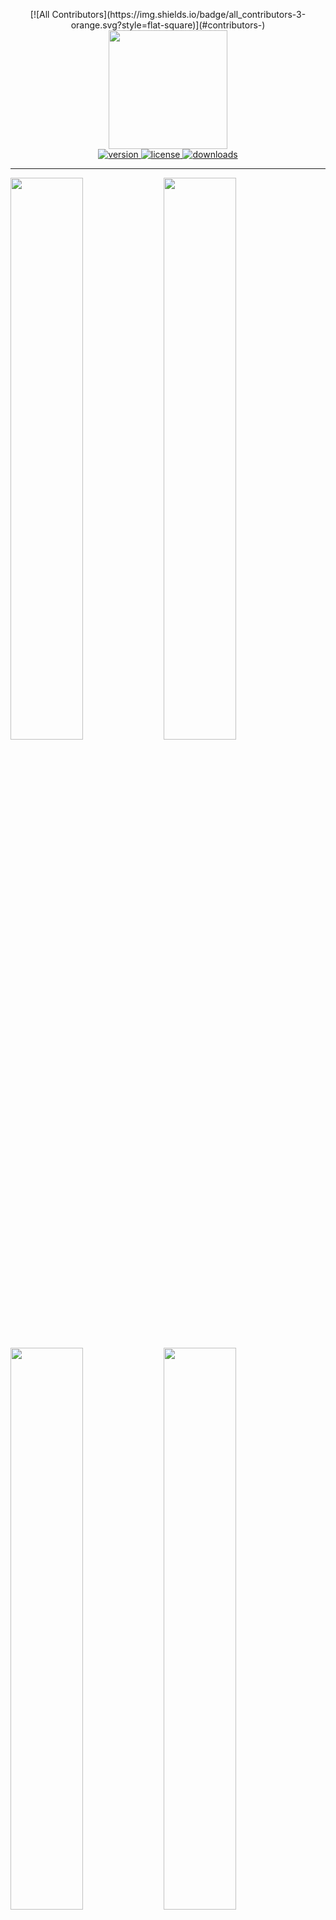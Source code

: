 <p align="center">
<!-- ALL-CONTRIBUTORS-BADGE:START - Do not remove or modify this section -->
[![All Contributors](https://img.shields.io/badge/all_contributors-3-orange.svg?style=flat-square)](#contributors-)
<!-- ALL-CONTRIBUTORS-BADGE:END -->
  <img src="https://raw.githubusercontent.com/LukeBrandonFarrell/open-source-images/master/react-native-images-collage/react-native-images-collage.png" width="190" height="190">
  <br />
  <a href="https://www.npmjs.com/package/react-native-images-collage" rel="nofollow">
    <img src="https://img.shields.io/npm/v/react-native-images-collage.svg?style=flat-square" alt="version" style="max-width:100%;" />
  </a>
  <a href="https://www.npmjs.com/package/react-native-images-collage" rel="nofollow">
    <img src="http://img.shields.io/npm/l/react-native-images-collage.svg?style=flat-square" alt="license" style="max-width:100%;" />
  </a>
  <a href="https://www.npmjs.com/package/react-native-images-collage" rel="nofollow">
    <img src="http://img.shields.io/npm/dt/react-native-images-collage.svg?style=flat-square" alt="downloads" style="max-width:100%;" />
  </a>

  <hr />
</p>

<img align="left" src="https://raw.githubusercontent.com/LukeBrandonFarrell/open-source-images/master/react-native-images-collage/i3.gif" width="48%" />
<img src="https://raw.githubusercontent.com/LukeBrandonFarrell/open-source-images/master/react-native-images-collage/i4.gif" width="48%" />
<img align="left" src="https://raw.githubusercontent.com/LukeBrandonFarrell/open-source-images/master/react-native-images-collage/i2.gif" width="48%" />
<img src="https://raw.githubusercontent.com/LukeBrandonFarrell/open-source-images/master/react-native-images-collage/i1.gif" width="48%" />

To keep up to date with the latest fixes. See [CHANGELOG.md](https://github.com/lukebrandonfarrell/react-native-images-collage/blob/master/CHANGELOG.md).

## Install

Install via npm:

```sh
 npm install react-native-images-collage --save
```

## Usage

To use in React Native. Import:

```js
import { DynamicCollage, StaticCollage } from "react-native-images-collage";
```

### Dynamic Collage

A dynamic collage includes panning, scaling, replacing and image arrangement.

```js
  <DynamicCollage
    width={400}
    height={400}
    images={ photos }
    matrix={ [ 1, 1, 1, 1 ] }
    isEditButtonVisible: { true | false },
    EditButtonComponent: { ( <YourCustomComponent/> ) }
    editButtonPosition: { 'top-left' | 'top-right' | 'bottom-left' | 'bottom-right' },
    onEditButtonPress: { (m, i) => { collageRef.current.replaceImage( 'NewImage' , m , i ) } }
    />
```

### Static Collage

A static collage does not include any panning, scaling or arrangement logic. Use this if you want to render multiple non-interactive collages. Same props as the dynamic collage.

```js
<StaticCollage width={400} height={400} images={photos} matrix={[1, 1, 1, 1]} />
```

### Layouts

Instead of building your own matrix of collage layouts. There is a JSON file you can import which includes multiple layouts. Up to 6 images.

```js
import { LayoutData } from "react-native-images-collage";
```

You can then access a layout like so:

```js
 matrix={ LayoutData[NumberOfImages][i].matrix }
 direction={ LayoutData[NumberOfImages][i].direction }
```

The number in the first bracket will be the configuration you want to access. E.g. configuration for 5 images. The second number is the specific layout you want to access e.g. [2, 2, 1]. You will have to inspect the JSON file to find this out.

### Notes

- If you want to capture the collage as a single image. Take a look at [react-native-view-shot](https://github.com/gre/react-native-view-shot).
- The number of images has to be equal to the sum of the matrix. e.g. Matrix is [ 1, 2, 1 ] ( 1 + 2 + 1 = 4), there has to be 4 images.
- The collage scaling will not work when in a [Modal](https://facebook.github.io/react-native/docs/modal) component. [Multiple touches are not registered](https://github.com/facebook/react-native/issues/8094).

## Replacing Images

There is a API in DynamicCollage which can be used to replace images. It can be accessed via reference. Setup the ref with the DynamicCollage like so:

```
const collageRef = useRef(null);

<DynamicCollage
  ref={collageRef}
  ...
```

You can then pass the source (url or file asset) m (matrix index) and i (relative image index) to the `replaceImage` function:

```
collageRef.current.replaceImage("https://picsum.photos/200", m, i);
```

## Props

| Prop                 | Type     | Optional | Default  | Description                                                                                                               |
| -------------------- | -------- | -------- | -------- | ------------------------------------------------------------------------------------------------------------------------- |
| width                | float    | No       |          | Width of component. REQUIRED. Used to calculate image boundaries for switching.                                           |
| height               | float    | No       |          | Height of component. REQUIRED. Used to calculate image boundaries for switching.                                          |
| images               | array    | No       |          | Images for the collage.                                                                                                   |
| matrix               | array    | No       |          | An array [ 1, 1, 1 ] equal to the number of images. Used to define the layout.                                            |
| isEditButtonVisible  | boolean  | No       |          | A boolean value for the edit button. Used to display the edit button on layout.                                           |
| EditButtonComponent  | function | Yes      |          | Custom Edit button component to be displayed on each image in the layout if the value `isEditButtonVisible` will be true. |
| editButtonPosition   | enum     | Yes      | top-left | Enum value to set the position of `EditButtonComponent` on each collage image layout.                                     |
| editButtonIndent     | number   | Yes      | 20       | Number value to set the indentation of `EditButtonComponent` on each collage image layout.                                |
| onEditButtonPress    | function | Yes      |          | `EditButtonComponent` when pressed will be triggered to replace the respective image.                                     |
| direction            | string   | Yes      | row      | Direction of the collage: 'row' or 'column'.                                                                              |
| panningLeftPadding   | number   | Yes      | 15       | Distance image can go beyond the left edge before it is restricted.                                                       |
| panningRightPadding  | number   | Yes      | 15       | Distance image can go beyond the right edge before it is restricted.                                                      |
| panningTopPadding    | number   | Yes      | 15       | Distance image can go beyond the top edge before it is restricted.                                                        |
| panningBottomPadding | number   | Yes      | 15       | Distance image can go beyond the bottom edge before it is restricted.                                                     |
| scaleAmplifier       | number   | Yes      | 1.0      | Amplifier applied to scaling. Increase this for faster scaling of images.                                                 |
| retainScaleOnSwap    | boolean  | Yes      | true     | Keep the scale (width/height) of image when it is swapped.                                                                |
| longPressDelay       | number   | Yes      | 500      | Delay before long press is activated.                                                                                     |
| longPressSensitivity | number   | Yes      | 3        | Sensitivity of the long press, float of 1 (low) to 10+ (high).                                                            |
| imageStyle           | object   | Yes      | style    | Default image style.                                                                                                      |
| imageSelectedStyle   | object   | Yes      | style    | The style applied to the image when it has been selected. Long Pressed.                                                   |
| imageSwapStyle       | object   | Yes      | style    | The style applied to the target image which is being swapped. E.g red borders                                             |
| imageSwapStyleReset  | object   | Yes      | style    | The reverse of imageSwapStyle to reset style after swap. Vital for direct manipulation.                                   |
| separatorStyle       | object   | Yes      | style    | Style applied to image container. Use border width to create margin between images.                                       |
| containerStyle       | object   | Yes      | style    | Style applied to the container of the collage. Collage border can be applied here.                                        |
| imageContainerStyle  | object   | Yes      | style    | Style applied to the image container of the collage.                                                                      |
| imageFocussedStyle   | object   | Yes      | style    | Style applied to the focused image container.                                                              |

## Showcase

- Qeepsake - The Text Message Baby Journal on [iOS](https://itunes.apple.com/us/app/qeepsake/id1332312787?mt=8) and [Android](https://play.google.com/store/apps/details?id=co.qeepsake.qeepsakeApp&hl=en_GB).

If you use the collage in your application then create a pull request to feature it here.

## License

This project is licensed under the MIT License

## Contributors ✨

Thanks goes to these wonderful people ([emoji key](https://allcontributors.org/docs/en/emoji-key)):

<!-- ALL-CONTRIBUTORS-LIST:START - Do not remove or modify this section -->
<!-- prettier-ignore-start -->
<!-- markdownlint-disable -->
<table>
  <tr>
    <td align="center"><a href="http://www.lukebrandonfarrell.com"><img src="https://avatars3.githubusercontent.com/u/18139277?v=4?s=100" width="100px;" alt=""/><br /><sub><b>Luke Brandon Farrell</b></sub></a><br /><a href="https://github.com/aspect-apps/react-native-images-collage/commits?author=lukebrandonfarrell" title="Code">💻</a> <a href="https://github.com/aspect-apps/react-native-images-collage/commits?author=lukebrandonfarrell" title="Documentation">📖</a> <a href="#infra-lukebrandonfarrell" title="Infrastructure (Hosting, Build-Tools, etc)">🚇</a></td>
    <td align="center"><a href="https://jramogh.co"><img src="https://avatars3.githubusercontent.com/u/31567169?v=4?s=100" width="100px;" alt=""/><br /><sub><b>Amogh Jahagirdar</b></sub></a><br /><a href="https://github.com/aspect-apps/react-native-images-collage/issues?q=author%3Aamogh-jrules" title="Bug reports">🐛</a></td>
    <td align="center"><a href="https://www.facebook.com/jasim.awan.009"><img src="https://avatars.githubusercontent.com/u/31315869?v=4?s=100" width="100px;" alt=""/><br /><sub><b>Muhammad Jasim</b></sub></a><br /><a href="https://github.com/aspect-apps/react-native-images-collage/commits?author=jasimawan" title="Code">💻</a> <a href="https://github.com/aspect-apps/react-native-images-collage/commits?author=jasimawan" title="Documentation">📖</a></td>
  </tr>
</table>

<!-- markdownlint-restore -->
<!-- prettier-ignore-end -->

<!-- ALL-CONTRIBUTORS-LIST:END -->

This project follows the [all-contributors](https://github.com/all-contributors/all-contributors) specification. Contributions of any kind welcome!

